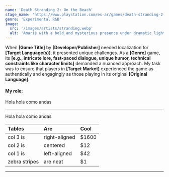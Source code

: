 ```yaml
---
name: 'Death Stranding 2: On the Beach'
stage_name: 'https://www.playstation.com/es-ar/games/death-stranding-2-on-the-beach/?emcid=pa-co-520666&gad_campaignid=22642134129'
genre: 'Experimental R&B'
image:
  src: '/images/artists/stranding.webp'
  alt: 'Amarié with a bold and mysterious presence under dramatic lighting'
---
```


When **[Game Title]** by **[Developer/Publisher]** needed localization for **[Target Language(s)]**, it presented unique challenges. As a **[Genre]** game, its **[e.g., intricate lore, fast-paced dialogue, unique humor, technical constraints like character limits]** demanded a nuanced approach. My task was to ensure that players in **[Target Market]** experienced the game as authentically and engagingly as those playing in its original **[Original Language]**.

#### My role:

Hola hola como andas

---

Hola hola como andas

| Tables        | Are           | Cool  |
| :------------ | :------------ | :---- |
| col 3 is      | right-aligned | $1600 |
| col 2 is      | centered      | $12   |
| col 1 is      | left-aligned  | $42   |
| zebra stripes | are neat      | $1    |

---
